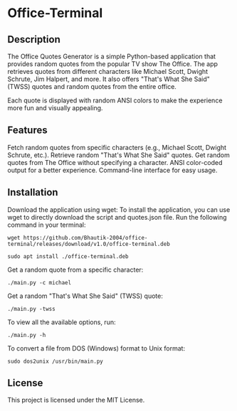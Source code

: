 # Office-Terminal

## Description
The Office Quotes Generator is a simple Python-based application that provides random quotes from the popular TV show The Office. The app retrieves quotes from different characters like Michael Scott, Dwight Schrute, Jim Halpert, and more. It also offers "That's What She Said" (TWSS) quotes and random quotes from the entire office.

Each quote is displayed with random ANSI colors to make the experience more fun and visually appealing.

## Features
Fetch random quotes from specific characters (e.g., Michael Scott, Dwight Schrute, etc.).
Retrieve random "That's What She Said" quotes.
Get random quotes from The Office without specifying a character.
ANSI color-coded output for a better experience.
Command-line interface for easy usage.

## Installation
Download the application using wget:
To install the application, you can use wget to directly download the script and quotes.json file. Run the following command in your terminal:

```
wget https://github.com/Bhautik-2004/office-terminal/releases/download/v1.0/office-terminal.deb
```

```
sudo apt install ./office-terminal.deb
```

Get a random quote from a specific character:
```
./main.py -c michael
```
Get a random "That's What She Said" (TWSS) quote:
```
./main.py -twss
```

To view all the available options, run:
```
./main.py -h
```
To convert a file from DOS (Windows) format to Unix format:
```
sudo dos2unix /usr/bin/main.py
```


## License
This project is licensed under the MIT License.
